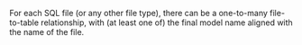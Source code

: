 For each SQL file (or any other file type), there can be a one-to-many file-to-table relationship, with (at least one of) the final model name aligned with the name of the file.